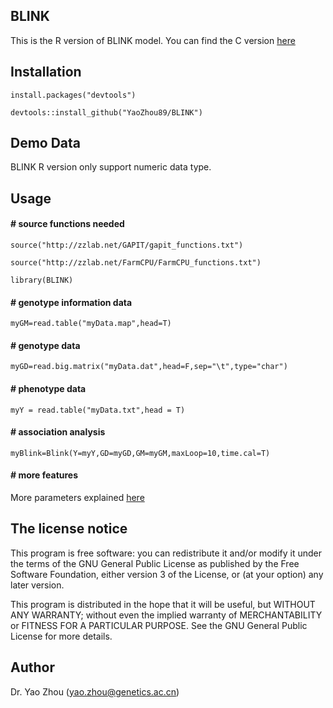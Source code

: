 ## BLINK
This is the R version of BLINK model. You can find the C version [here](https://github.com/Menggg/BLINK)
## Installation
    install.packages("devtools")

    devtools::install_github("YaoZhou89/BLINK")

## Demo Data
BLINK R version only support numeric data type.

## Usage
#### # source functions needed
    source("http://zzlab.net/GAPIT/gapit_functions.txt")

    source("http://zzlab.net/FarmCPU/FarmCPU_functions.txt")

    library(BLINK)

#### # genotype information data
    myGM=read.table("myData.map",head=T)
#### # genotype data
    myGD=read.big.matrix("myData.dat",head=F,sep="\t",type="char") 
#### # phenotype data
    myY = read.table("myData.txt",head = T) 

#### # association analysis
    myBlink=Blink(Y=myY,GD=myGD,GM=myGM,maxLoop=10,time.cal=T) 
#### # more features   
More parameters explained [here](https://github.com/YaoZhou89/BLINK/blob/master/man/User%20Manual.md)

## The license notice
This program is free software: you can redistribute it and/or modify it under the terms of the GNU General Public License as published by the Free Software Foundation, either version 3 of the License, or (at your option) any later version.

This program is distributed in the hope that it will be useful, but WITHOUT ANY WARRANTY; without even the implied warranty of MERCHANTABILITY or FITNESS FOR A PARTICULAR PURPOSE. See the GNU General Public License for more details.


## Author
Dr. Yao Zhou (yao.zhou@genetics.ac.cn)
